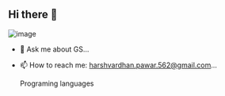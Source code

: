 ## Hi there 👋

![image](https://github.com/user-attachments/assets/c151ef3c-37a0-4116-bac3-dfd21dc9b310)


- 💬 Ask me about GS...
- 📫 How to reach me: harshvardhan.pawar.562@gmail.com...

  Programing languages
  
